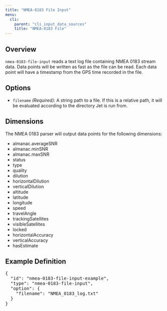 ```yaml
---
title: "NMEA-0183 File Input"
menu:
  cli:
    parent: "cli_input_data_sources"
    title: "NMEA-0183 File"
---
```


## Overview
`nmea-0183-file-input` reads a text log file containing NMEA 0183 stream data. Data points will be written as fast as the file can be read. Each data point will have a timestamp from the GPS time recorded in the file.
## Options
- `filename` *(Required)*: A string path to a file. If this is a relative path, it will be evaluated according to the directory Jet is run from.

## Dimensions

The NMEA 0183 parser will output data points for the following dimensions:
- almanac.averageSNR
- almanac.minSNR
- almanac.maxSNR
- status
- type
- quality
- dilution
- horizontalDilution
- verticalDilution
- altitude
- latitude
- longitude
- speed
- travelAngle
- trackingSatellites
- visibleSatellites
- locked
- horizontalAccuracy
- verticalAccuracy
- hasEstimate

## Example Definition
<pre>
{
  "id": "nmea-0183-file-input-example",
  "type": "nmea-0183-file-input",
  "option": {
    "filename": "NMEA_0183_log.txt"
  }
}
</pre>
